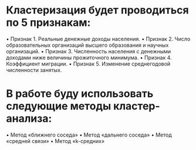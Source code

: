 # Кластеризация будет проводиться по 5 признакам:
•	Признак 1. Реальные денежные доходы населения.
•	Признак 2. Число образовательных организаций высшего образования и научных организаций.
•	Признак 3. Численность населения с денежными доходами ниже величины прожиточного минимума. 
•	Признак 4. Коэффициент миграции. 
•	Признак 5. Изменение среднегодовой численности занятых.
# В работе буду использовать следующие методы кластер-анализа:
•	Метод «ближнего соседа»
•	Метод «дальнего соседа»
•	Метод «средней связи»
•	Метод «k-средних»

